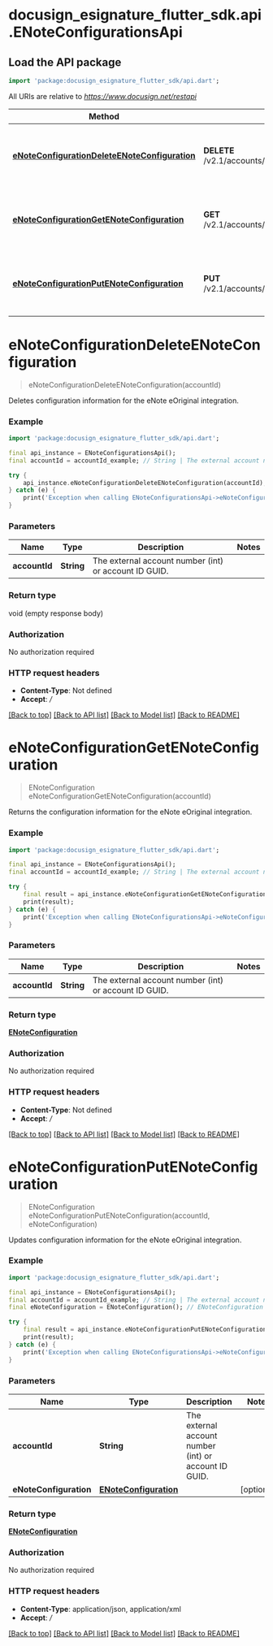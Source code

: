 # docusign_esignature_flutter_sdk.api.ENoteConfigurationsApi

## Load the API package
```dart
import 'package:docusign_esignature_flutter_sdk/api.dart';
```

All URIs are relative to *https://www.docusign.net/restapi*

Method | HTTP request | Description
------------- | ------------- | -------------
[**eNoteConfigurationDeleteENoteConfiguration**](ENoteConfigurationsApi.md#enoteconfigurationdeleteenoteconfiguration) | **DELETE** /v2.1/accounts/{accountId}/settings/enote_configuration | Deletes configuration information for the eNote eOriginal integration.
[**eNoteConfigurationGetENoteConfiguration**](ENoteConfigurationsApi.md#enoteconfigurationgetenoteconfiguration) | **GET** /v2.1/accounts/{accountId}/settings/enote_configuration | Returns the configuration information for the eNote eOriginal integration.
[**eNoteConfigurationPutENoteConfiguration**](ENoteConfigurationsApi.md#enoteconfigurationputenoteconfiguration) | **PUT** /v2.1/accounts/{accountId}/settings/enote_configuration | Updates configuration information for the eNote eOriginal integration.


# **eNoteConfigurationDeleteENoteConfiguration**
> eNoteConfigurationDeleteENoteConfiguration(accountId)

Deletes configuration information for the eNote eOriginal integration.

### Example
```dart
import 'package:docusign_esignature_flutter_sdk/api.dart';

final api_instance = ENoteConfigurationsApi();
final accountId = accountId_example; // String | The external account number (int) or account ID GUID.

try {
    api_instance.eNoteConfigurationDeleteENoteConfiguration(accountId);
} catch (e) {
    print('Exception when calling ENoteConfigurationsApi->eNoteConfigurationDeleteENoteConfiguration: $e\n');
}
```

### Parameters

Name | Type | Description  | Notes
------------- | ------------- | ------------- | -------------
 **accountId** | **String**| The external account number (int) or account ID GUID. | 

### Return type

void (empty response body)

### Authorization

No authorization required

### HTTP request headers

 - **Content-Type**: Not defined
 - **Accept**: */*

[[Back to top]](#) [[Back to API list]](../README.md#documentation-for-api-endpoints) [[Back to Model list]](../README.md#documentation-for-models) [[Back to README]](../README.md)

# **eNoteConfigurationGetENoteConfiguration**
> ENoteConfiguration eNoteConfigurationGetENoteConfiguration(accountId)

Returns the configuration information for the eNote eOriginal integration.

### Example
```dart
import 'package:docusign_esignature_flutter_sdk/api.dart';

final api_instance = ENoteConfigurationsApi();
final accountId = accountId_example; // String | The external account number (int) or account ID GUID.

try {
    final result = api_instance.eNoteConfigurationGetENoteConfiguration(accountId);
    print(result);
} catch (e) {
    print('Exception when calling ENoteConfigurationsApi->eNoteConfigurationGetENoteConfiguration: $e\n');
}
```

### Parameters

Name | Type | Description  | Notes
------------- | ------------- | ------------- | -------------
 **accountId** | **String**| The external account number (int) or account ID GUID. | 

### Return type

[**ENoteConfiguration**](ENoteConfiguration.md)

### Authorization

No authorization required

### HTTP request headers

 - **Content-Type**: Not defined
 - **Accept**: */*

[[Back to top]](#) [[Back to API list]](../README.md#documentation-for-api-endpoints) [[Back to Model list]](../README.md#documentation-for-models) [[Back to README]](../README.md)

# **eNoteConfigurationPutENoteConfiguration**
> ENoteConfiguration eNoteConfigurationPutENoteConfiguration(accountId, eNoteConfiguration)

Updates configuration information for the eNote eOriginal integration.

### Example
```dart
import 'package:docusign_esignature_flutter_sdk/api.dart';

final api_instance = ENoteConfigurationsApi();
final accountId = accountId_example; // String | The external account number (int) or account ID GUID.
final eNoteConfiguration = ENoteConfiguration(); // ENoteConfiguration | 

try {
    final result = api_instance.eNoteConfigurationPutENoteConfiguration(accountId, eNoteConfiguration);
    print(result);
} catch (e) {
    print('Exception when calling ENoteConfigurationsApi->eNoteConfigurationPutENoteConfiguration: $e\n');
}
```

### Parameters

Name | Type | Description  | Notes
------------- | ------------- | ------------- | -------------
 **accountId** | **String**| The external account number (int) or account ID GUID. | 
 **eNoteConfiguration** | [**ENoteConfiguration**](ENoteConfiguration.md)|  | [optional] 

### Return type

[**ENoteConfiguration**](ENoteConfiguration.md)

### Authorization

No authorization required

### HTTP request headers

 - **Content-Type**: application/json, application/xml
 - **Accept**: */*

[[Back to top]](#) [[Back to API list]](../README.md#documentation-for-api-endpoints) [[Back to Model list]](../README.md#documentation-for-models) [[Back to README]](../README.md)

